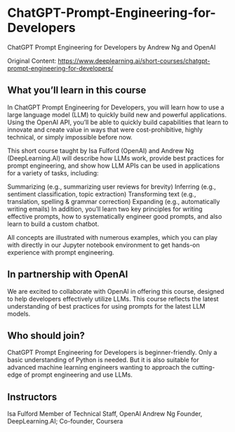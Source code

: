 # ChatGPT-Prompt-Engineering-for-Developers
ChatGPT Prompt Engineering for Developers by Andrew Ng and OpenAI

Original Content: https://www.deeplearning.ai/short-courses/chatgpt-prompt-engineering-for-developers/

## What you’ll learn in this course
In ChatGPT Prompt Engineering for Developers, you will learn how to use a large language model (LLM) to quickly build new and powerful applications.  Using the OpenAI API, you’ll be able to quickly build capabilities that learn to innovate and create value in ways that were cost-prohibitive, highly technical, or simply impossible before now.

This short course taught by Isa Fulford (OpenAI) and Andrew Ng (DeepLearning.AI) will describe how LLMs work, provide best practices for prompt engineering, and show how LLM APIs can be used in applications for a variety of tasks, including:

Summarizing (e.g., summarizing user reviews for brevity)
Inferring (e.g., sentiment classification, topic extraction)
Transforming text (e.g., translation, spelling & grammar correction)
Expanding (e.g., automatically writing emails)
In addition, you’ll learn two key principles for writing effective prompts, how to systematically engineer good prompts, and also learn to build a custom chatbot. 

All concepts are illustrated with numerous examples, which you can play with directly in our Jupyter notebook environment to get hands-on experience with prompt engineering. 

## In partnership with OpenAI
We are excited to collaborate with OpenAI in offering this course, designed to help developers effectively utilize LLMs. This course reflects the latest understanding of best practices for using prompts for the latest LLM models.

## Who should join?
ChatGPT Prompt Engineering for Developers is beginner-friendly. Only a basic understanding of Python is needed. But it is also suitable for advanced machine learning engineers wanting to approach the cutting-edge of prompt engineering and use LLMs. 

## Instructors
Isa Fulford
Member of Technical Staff, OpenAI
Andrew Ng
Founder, DeepLearning.AI; Co-founder, Coursera
